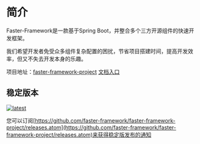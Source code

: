 # 简介

Faster-Framework是一款基于Spring Boot，并整合多个三方开源组件的快速开发框架。

我们希望开发者免受众多组件复杂配置的困扰，节省项目搭建时间，提高开发效率，但又不失去开发本身的乐趣。

项目地址：[faster-framework-project](https://github.com/faster-framework/faster-framework-project)
[文档入口](https://faster-framework.github.io/faster-framework-guide)

## 稳定版本

[![latest](https://img.shields.io/github/v/release/faster-framework/faster-framework-project)](https://github.com/faster-framework/faster-framework-project/releases/latest)

您可以订阅[https://github.com/faster-framework/faster-framework-project/releases.atom](https://github.com/faster-framework/faster-framework-project/releases.atom)来获得稳定版发布的通知